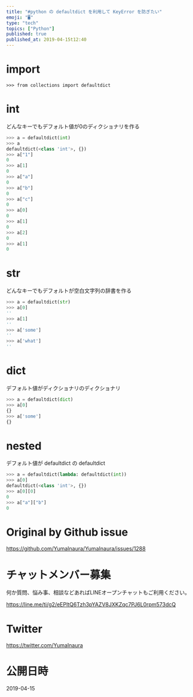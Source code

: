 ```yaml
---
title: "#python の defaultdict を利用して KeyError を防ぎたい"
emoji: "🖥"
type: "tech"
topics: ["Python"]
published: true
published_at: 2019-04-15t12:40
---
```


# import

```
>>> from collections import defaultdict
```

# int

どんなキーでもデフォルト値が0のディクショナリを作る

```py
>>> a = defaultdict(int)
>>> a
defaultdict(<class 'int'>, {})
>>> a["1"]
0
>>> a[1]
0
>>> a["a"]
0
>>> a["b"]
0
>>> a["c"]
0
>>> a[0]
0
>>> a[1]
0
>>> a[2]
0
>>> a[1]
0
```

# str

どんなキーでもデフォルトが空白文字列の辞書を作る

```py
>>> a = defaultdict(str)
>>> a[0]
''
>>> a[1]
''
>>> a['some']
''
>>> a['what']
''
```

# dict

デフォルト値がディクショナリのディクショナリ

```py
>>> a = defaultdict(dict)
>>> a[0]
{}
>>> a['some']
{}
```

# nested

デフォルト値が defaultdict の defaultdict

```py
>>> a = defaultdict(lambda: defaultdict(int))
>>> a[0]
defaultdict(<class 'int'>, {})
>>> a[0][0]
0
>>> a["a"]["b"]
0
```

# Original by Github issue

https://github.com/YumaInaura/YumaInaura/issues/1288








<!-- Update From Qiita API -->

# チャットメンバー募集


何か質問、悩み事、相談などあればLINEオープンチャットもご利用ください。

https://line.me/ti/g2/eEPltQ6Tzh3pYAZV8JXKZqc7PJ6L0rpm573dcQ





# Twitter


https://twitter.com/YumaInaura


<!-- Update From Qiita API -->



# 公開日時

2019-04-15
